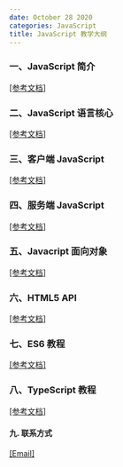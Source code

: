 ```yaml
---
date: October 28 2020
categories: JavaScript
title: JavaScript 教学大纲
---
```


### 一、JavaScript 简介

[[参考文档]](https://web-oyster.github.io/2020/10/28/JavaScript/Tutorial/%E4%BA%8C%E3%80%81JavaScript%20%E8%AF%AD%E8%A8%80%E6%A0%B8%E5%BF%83/)

### 二、JavaScript 语言核心

[[参考文档]](https://web-oyster.github.io/2020/10/28/JavaScript/Tutorial/%E4%BA%8C%E3%80%81JavaScript%20%E8%AF%AD%E8%A8%80%E6%A0%B8%E5%BF%83/)

### 三、客户端 JavaScript

[[参考文档]](https://web-oyster.github.io/2020/10/28/JavaScript/Tutorial/%E4%B8%89%E3%80%81%E5%AE%A2%E6%88%B7%E7%AB%AF%20JavaScript/)

### 四、服务端 JavaScript

[[参考文档]](https://web-oyster.github.io/2020/10/28/JavaScript/Tutorial/%E5%9B%9B%E3%80%81%E6%9C%8D%E5%8A%A1%E7%AB%AF%20JavaScript/)

### 五、Javacript 面向对象

[[参考文档]](https://web-oyster.github.io/2020/10/28/JavaScript/Tutorial/%E4%BA%94%E3%80%81Javacript%20%E9%9D%A2%E5%90%91%E5%AF%B9%E8%B1%A1/)

### 六、HTML5 API

[[参考文档]](https://web-oyster.github.io/2020/10/28/JavaScript/Tutorial/%E5%85%AD%E3%80%81HTML5%20API/)

### 七、ES6 教程

[[参考文档]](https://web-oyster.github.io/2020/10/28/JavaScript/Tutorial/%E4%B8%83%E3%80%81ES6%E6%95%99%E7%A8%8B/)

### 八、TypeScript 教程

[[参考文档]](https://web-oyster.github.io/2020/10/28/JavaScript/Tutorial/%E5%85%AB%E3%80%81TypeScript%E6%95%99%E7%A8%8B/)

#### 九. 联系方式

[[Email]](yuanmin8888@outlook.com)

